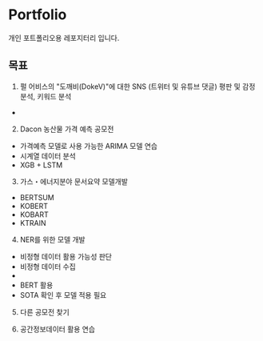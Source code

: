 # Portfolio
개인 포트폴리오용 레포지터리 입니다.

## 목표
1. 펄 어비스의 "도깨비(DokeV)"에 대한 SNS (트위터 및 유튜브 댓글) 평판 및 감정 분석, 키워드 분석
  - 


2. Dacon 농산물 가격 예측 공모전 
 - 가격예측 모델로 사용 가능한 ARIMA 모델 연습
 - 시계열 데이터 분석
 - XGB + LSTM

3. 가스・에너지분야 문서요약 모델개발
 - BERTSUM
 - KOBERT
 - KOBART
 - KTRAIN

4. NER를 위한 모델 개발
 - 비정형 데이터 활용 가능성 판단
 - 비정형 데이터 수집
 - 
 - BERT 활용
 - SOTA 확인 후 모델 적용 필요

5. 다른 공모전 찾기

6. 공간정보데이터 활용 연습
